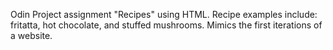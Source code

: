 Odin Project assignment "Recipes" using HTML. Recipe examples include: fritatta, hot chocolate, and stuffed mushrooms. Mimics the first iterations of a website. 

